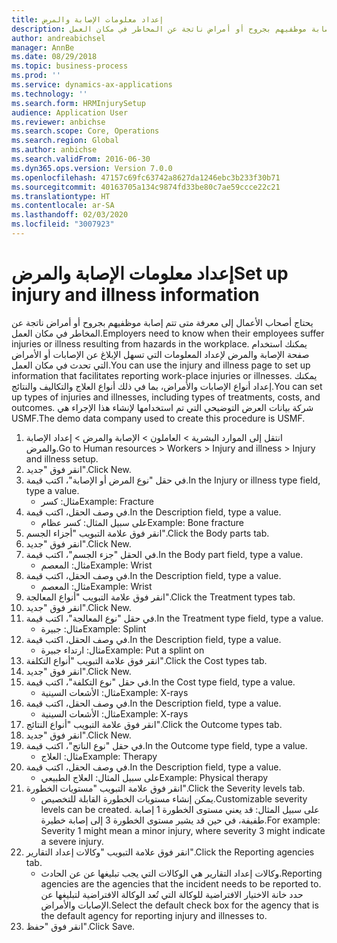 ```yaml
---
title: إعداد معلومات الإصابة والمرض
description: يحتاج أصحاب الأعمال إلى معرفة متى تتم إصابة موظفيهم بجروح أو أمراض ناتجة عن المخاطر في مكان العمل.
author: andreabichsel
manager: AnnBe
ms.date: 08/29/2018
ms.topic: business-process
ms.prod: ''
ms.service: dynamics-ax-applications
ms.technology: ''
ms.search.form: HRMInjurySetup
audience: Application User
ms.reviewer: anbichse
ms.search.scope: Core, Operations
ms.search.region: Global
ms.author: anbichse
ms.search.validFrom: 2016-06-30
ms.dyn365.ops.version: Version 7.0.0
ms.openlocfilehash: 47157c69fc63742a8627da1246ebc3b233f30b71
ms.sourcegitcommit: 40163705a134c9874fd33be80c7ae59ccce22c21
ms.translationtype: HT
ms.contentlocale: ar-SA
ms.lasthandoff: 02/03/2020
ms.locfileid: "3007923"
---
```

# <a name="set-up-injury-and-illness-information"></a><span data-ttu-id="d793b-103">إعداد معلومات الإصابة والمرض</span><span class="sxs-lookup"><span data-stu-id="d793b-103">Set up injury and illness information</span></span>



<span data-ttu-id="d793b-104">يحتاج أصحاب الأعمال إلى معرفة متى تتم إصابة موظفيهم بجروح أو أمراض ناتجة عن المخاطر في مكان العمل.</span><span class="sxs-lookup"><span data-stu-id="d793b-104">Employers need to know when their employees suffer injuries or illness resulting from hazards in the workplace.</span></span> <span data-ttu-id="d793b-105">يمكنك استخدام صفحة الإصابة والمرض لإعداد المعلومات التي تسهل الإبلاغ عن الإصابات أو الأمراض التي تحدث في مكان العمل.</span><span class="sxs-lookup"><span data-stu-id="d793b-105">You can use the injury and illness page to set up information that facilitates reporting work-place injuries or illnesses.</span></span> <span data-ttu-id="d793b-106">يمكنك إعداد أنواع الإصابات والأمراض، بما في ذلك أنواع العلاج والتكاليف والنتائج.</span><span class="sxs-lookup"><span data-stu-id="d793b-106">You can set up types of injuries and illnesses, including types of treatments, costs, and outcomes.</span></span> <span data-ttu-id="d793b-107">شركة بيانات العرض التوضيحي التي تم استخدامها لإنشاء هذا الإجراء هي USMF.</span><span class="sxs-lookup"><span data-stu-id="d793b-107">The demo data company used to create this procedure is USMF.</span></span>

1. <span data-ttu-id="d793b-108">انتقل إلى الموارد البشرية > العاملون‬ > الإصابة والمرض > إعداد الإصابة والمرض.</span><span class="sxs-lookup"><span data-stu-id="d793b-108">Go to Human resources > Workers > Injury and illness > Injury and illness setup.</span></span>
2. <span data-ttu-id="d793b-109">انقر فوق "جديد".</span><span class="sxs-lookup"><span data-stu-id="d793b-109">Click New.</span></span>
3. <span data-ttu-id="d793b-110">في حقل "نوع المرض أو الإصابة"، اكتب قيمة.</span><span class="sxs-lookup"><span data-stu-id="d793b-110">In the Injury or illness type field, type a value.</span></span>
    * <span data-ttu-id="d793b-111">مثال: كسر</span><span class="sxs-lookup"><span data-stu-id="d793b-111">Example: Fracture</span></span>  
4. <span data-ttu-id="d793b-112">في وصف الحقل، اكتب قيمة.</span><span class="sxs-lookup"><span data-stu-id="d793b-112">In the Description field, type a value.</span></span>
    * <span data-ttu-id="d793b-113">على سبيل المثال: كسر عظام</span><span class="sxs-lookup"><span data-stu-id="d793b-113">Example: Bone fracture</span></span>  
5. <span data-ttu-id="d793b-114">انقر فوق علامة التبويب "أجزاء الجسم".</span><span class="sxs-lookup"><span data-stu-id="d793b-114">Click the Body parts tab.</span></span>
6. <span data-ttu-id="d793b-115">انقر فوق "جديد".</span><span class="sxs-lookup"><span data-stu-id="d793b-115">Click New.</span></span>
7. <span data-ttu-id="d793b-116">في الحقل "جزء الجسم"، اكتب قيمة.</span><span class="sxs-lookup"><span data-stu-id="d793b-116">In the Body part field, type a value.</span></span>
    * <span data-ttu-id="d793b-117">مثال: المعصم</span><span class="sxs-lookup"><span data-stu-id="d793b-117">Example: Wrist</span></span>  
8. <span data-ttu-id="d793b-118">في وصف الحقل، اكتب قيمة.</span><span class="sxs-lookup"><span data-stu-id="d793b-118">In the Description field, type a value.</span></span>
    * <span data-ttu-id="d793b-119">مثال: المعصم</span><span class="sxs-lookup"><span data-stu-id="d793b-119">Example: Wrist</span></span>  
9. <span data-ttu-id="d793b-120">انقر فوق علامة التبويب "أنواع المعالجة".</span><span class="sxs-lookup"><span data-stu-id="d793b-120">Click the Treatment types tab.</span></span>
10. <span data-ttu-id="d793b-121">انقر فوق "جديد".</span><span class="sxs-lookup"><span data-stu-id="d793b-121">Click New.</span></span>
11. <span data-ttu-id="d793b-122">في حقل "نوع المعالجة"، اكتب قيمة.</span><span class="sxs-lookup"><span data-stu-id="d793b-122">In the Treatment type field, type a value.</span></span>
    * <span data-ttu-id="d793b-123">مثال: جبيرة</span><span class="sxs-lookup"><span data-stu-id="d793b-123">Example: Splint</span></span>  
12. <span data-ttu-id="d793b-124">في وصف الحقل، اكتب قيمة.</span><span class="sxs-lookup"><span data-stu-id="d793b-124">In the Description field, type a value.</span></span>
    * <span data-ttu-id="d793b-125">مثال: ارتداء جبيرة</span><span class="sxs-lookup"><span data-stu-id="d793b-125">Example: Put a splint on</span></span>  
13. <span data-ttu-id="d793b-126">انقر فوق علامة التبويب "أنواع التكلفة‬".</span><span class="sxs-lookup"><span data-stu-id="d793b-126">Click the Cost types tab.</span></span>
14. <span data-ttu-id="d793b-127">انقر فوق "جديد".</span><span class="sxs-lookup"><span data-stu-id="d793b-127">Click New.</span></span>
15. <span data-ttu-id="d793b-128">في حقل "نوع التكلفة"، اكتب قيمة.</span><span class="sxs-lookup"><span data-stu-id="d793b-128">In the Cost type field, type a value.</span></span>
    * <span data-ttu-id="d793b-129">مثال: الأشعات السينية</span><span class="sxs-lookup"><span data-stu-id="d793b-129">Example: X-rays</span></span>  
16. <span data-ttu-id="d793b-130">في وصف الحقل، اكتب قيمة.</span><span class="sxs-lookup"><span data-stu-id="d793b-130">In the Description field, type a value.</span></span>
    * <span data-ttu-id="d793b-131">مثال: الأشعات السينية</span><span class="sxs-lookup"><span data-stu-id="d793b-131">Example: X-rays</span></span>  
17. <span data-ttu-id="d793b-132">انقر فوق علامة التبويب "أنواع النتائج".</span><span class="sxs-lookup"><span data-stu-id="d793b-132">Click the Outcome types tab.</span></span>
18. <span data-ttu-id="d793b-133">انقر فوق "جديد".</span><span class="sxs-lookup"><span data-stu-id="d793b-133">Click New.</span></span>
19. <span data-ttu-id="d793b-134">في حقل "نوع الناتج"، اكتب قيمة.</span><span class="sxs-lookup"><span data-stu-id="d793b-134">In the Outcome type field, type a value.</span></span>
    * <span data-ttu-id="d793b-135">مثال: العلاج</span><span class="sxs-lookup"><span data-stu-id="d793b-135">Example: Therapy</span></span>  
20. <span data-ttu-id="d793b-136">في وصف الحقل، اكتب قيمة.</span><span class="sxs-lookup"><span data-stu-id="d793b-136">In the Description field, type a value.</span></span>
    * <span data-ttu-id="d793b-137">على سبيل المثال: العلاج الطبيعي</span><span class="sxs-lookup"><span data-stu-id="d793b-137">Example: Physical therapy</span></span>  
21. <span data-ttu-id="d793b-138">انقر فوق علامة التبويب "مستويات الخطورة".</span><span class="sxs-lookup"><span data-stu-id="d793b-138">Click the Severity levels tab.</span></span>
    * <span data-ttu-id="d793b-139">يمكن إنشاء مستويات الخطورة القابلة للتخصيص.</span><span class="sxs-lookup"><span data-stu-id="d793b-139">Customizable severity levels can be created.</span></span> <span data-ttu-id="d793b-140">على سبيل المثال: قد يعني مستوى الخطورة 1 إصابة طفيفة، في حين قد يشير مستوى الخطورة 3 إلى إصابة خطيرة.</span><span class="sxs-lookup"><span data-stu-id="d793b-140">For example: Severity 1 might mean a minor injury, where severity 3 might indicate a severe injury.</span></span>  
22. <span data-ttu-id="d793b-141">انقر فوق علامة التبويب "وكالات إعداد التقارير".</span><span class="sxs-lookup"><span data-stu-id="d793b-141">Click the Reporting agencies tab.</span></span>
    * <span data-ttu-id="d793b-142">وكالات إعداد التقارير هي الوكالات التي يجب تبليغها عن عن الحادث.</span><span class="sxs-lookup"><span data-stu-id="d793b-142">Reporting agencies are the agencies that the incident needs to be reported to.</span></span> <span data-ttu-id="d793b-143">حدد خانة الاختيار الافتراضية للوكالة التي تُعد الوكالة الافتراضية لتبليغها عن الإصابات والأمراض.</span><span class="sxs-lookup"><span data-stu-id="d793b-143">Select the default check box for the agency that is the default agency for reporting injury and illnesses to.</span></span>  
23. <span data-ttu-id="d793b-144">انقر فوق "حفظ".</span><span class="sxs-lookup"><span data-stu-id="d793b-144">Click Save.</span></span>

